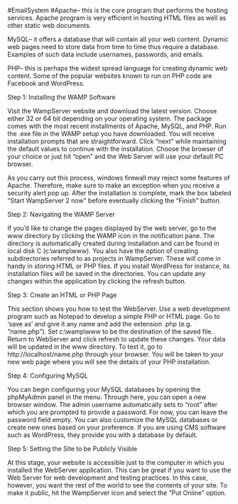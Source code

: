 #EmailSystem
#Apache– this is the core program that performs the hosting services. Apache program is very efficient in hosting HTML files as well as other static web documents.

MySQL– it offers a database that will contain all your web content. Dynamic web pages need to store data from time to time thus require a database. Examples of such data include usernames, passwords, and emails.

PHP– this is perhaps the widest spread language for creating dynamic web content. Some of the popular websites known to run on PHP code are Facebook and WordPress.

Step 1: Installing the WAMP Software

Visit the WampServer website and download the latest version. Choose either 32 or 64 bit depending on your operating system. The package comes with the most recent installments of Apache, MySQL, and PHP. Run the .exe file in the WAMP setup you have downloaded. You will receive installation prompts that are straightforward. Click “next” while maintaining the default values to continue with the installation. Choose the browser of your choice or just hit “open” and the Web Server will use your default PC browser.

As you carry out this process, windows firewall may reject some features of Apache. Therefore, make sure to make an exception when you receive a security alert pop up. After the installation is complete, mark the box labeled “Start WampServer 2 now” before eventually clicking the “Finish” button.

Step 2: Navigating the WAMP Server

If you’d like to change the pages displayed by the web server, go to the www directory by clicking the WAMP icon in the notification pane. The directory is automatically created during installation and can be found in local disk C (c:\\wamp\\www). You also have the option of creating subdirectories referred to as projects in WampServer. These will come in handy in storing HTML or PHP files. If you install WordPress for instance, its installation files will be saved in the directories. You can update any changes within the application by clicking the refresh button.

Step 3: Create an HTML or PHP Page

This section shows you how to test the WebServer. Use a web development program such as Notepad to develop a simple PHP or HTML page. Go to ‘save as’ and give it any name and add the extension .php (e.g. “name.php”). Set c:\\wamp\\www to be the destination of the saved file. Return to WebServer and click refresh to update these changes. Your data will be updated in the www directory. To test it, go to http://localhost/name.php through your browser. You will be taken to your new web page where you will see the details of your PHP installation.

Step 4: Configuring MySQL

You can begin configuring your MySQL databases by opening the phpMyAdmin panel in the menu. Through here, you can open a new browser window. The admin username automatically sets to “root” after which you are prompted to provide a password. For now, you can leave the password field empty. You can also customize the MySQL databases or create new ones based on your preference. If you are using CMS software such as WordPress, they provide you with a database by default.

Step 5: Setting the Site to be Publicly Visible

At this stage, your website is accessible just to the computer in which you installed the WebServer application. This can be great if you want to use the Web Server for web development and testing practices. In this case, however, you want the rest of the world to see the contents of your site. To make it public, hit the WampServer icon and select the “Put Online” option.